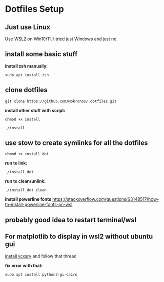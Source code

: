 # Dotfiles Setup
## Just use Linux
Use WSL2 on Win10/11. I tried just Windows and just no.
## install some basic stuff
**install zsh manually:**
```shell
sudo apt install zsh
```

## clone dotfiles
```shell
git clone https://github.com/Mokronos/.dotfiles.git
```

**install other stuff with script:**
```shell
chmod +x install
```
```shell
./install
```

## use stow to create symlinks for all the dotfiles
```shell
chmod +x install_dot
```

**run to link:**
```shell
./install_dot
```

**run to clean/unlink:**
```shell
./install_dot clean
```

**install powerline fonts**
https://stackoverflow.com/questions/63148517/how-to-install-powerline-fonts-on-wsl

## probably good idea to restart terminal/wsl

## For matplotlib to display in wsl2 without ubuntu gui

[install vcxsrv](https://stackoverflow.com/questions/43397162/show-matplotlib-plots-and-other-gui-in-ubuntu-wsl1-wsl2#:~:text=Ok%2C%20so%20I%20got%20it%20working%20as%20follows.%20I%20have%20Ubuntu%20on%20windows%2C%20with%20anaconda%20python%203.6%20installed.) and follow that thread

**fix error with that:**
```shell
sudo apt install python3-gi-cairo
```
